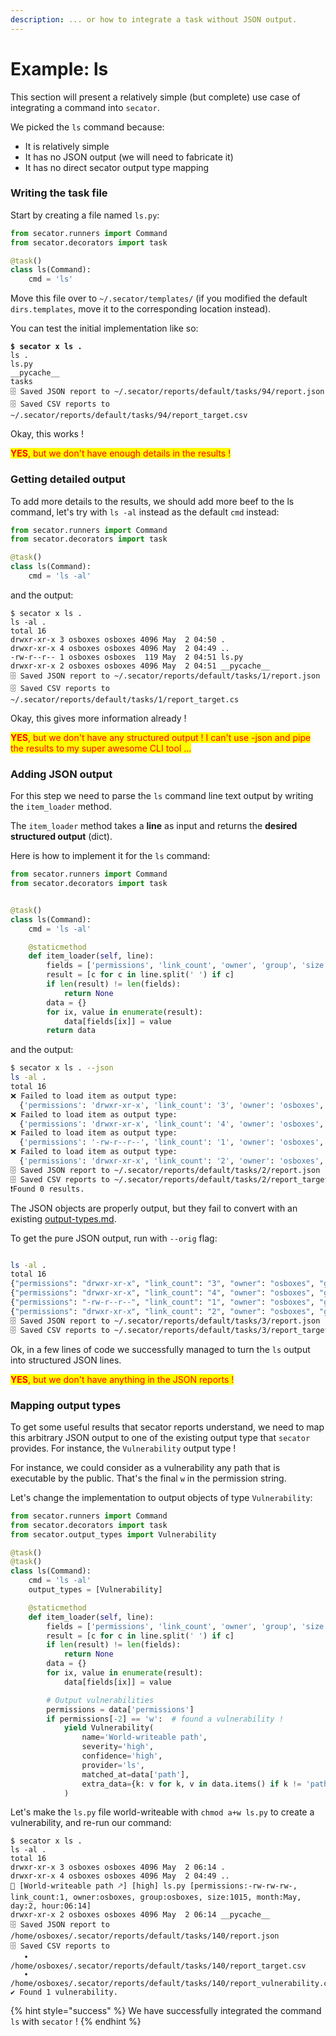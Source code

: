 ```yaml
---
description: ... or how to integrate a task without JSON output.
---
```


# Example: ls

This section will present a relatively simple (but complete) use case of integrating a command into `secator`.

We picked the `ls` command because:

* It is relatively simple
* It has no JSON output (we will need to fabricate it)
* It has no direct secator output type mapping

### Writing the task file

Start by creating a file named `ls.py`:

```python
from secator.runners import Command
from secator.decorators import task

@task()
class ls(Command):
    cmd = 'ls'
```

Move this file over to `~/.secator/templates/` (if you modified the default `dirs.templates`, move it to the corresponding location instead).

You can test the initial implementation like so:

<pre class="language-bash"><code class="lang-bash"><strong>$ secator x ls .
</strong>ls .
ls.py
__pycache__
tasks
🗄 Saved JSON report to ~/.secator/reports/default/tasks/94/report.json
🗄 Saved CSV reports to ~/.secator/reports/default/tasks/94/report_target.csv
</code></pre>

Okay, this works !&#x20;

<mark style="color:red;">**YES**</mark><mark style="color:red;">, but we don't have enough details in the results !</mark>

### Getting detailed output

To add more details to the results, we should add more beef to the ls command, let's try with `ls -al` instead as the default `cmd` instead:

```python
from secator.runners import Command
from secator.decorators import task

@task()
class ls(Command):
    cmd = 'ls -al'
```

and the output:

```
$ secator x ls .
ls -al .
total 16
drwxr-xr-x 3 osboxes osboxes 4096 May  2 04:50 .
drwxr-xr-x 4 osboxes osboxes 4096 May  2 04:49 ..
-rw-r--r-- 1 osboxes osboxes  119 May  2 04:51 ls.py
drwxr-xr-x 2 osboxes osboxes 4096 May  2 04:51 __pycache__
🗄 Saved JSON report to ~/.secator/reports/default/tasks/1/report.json
🗄 Saved CSV reports to ~/.secator/reports/default/tasks/1/report_target.cs
```

Okay, this gives more information already !

<mark style="color:red;">**YES**</mark><mark style="color:red;">, but we don't have any structured output ! I can't use -json and pipe the results to my super awesome CLI tool ...</mark>

### Adding JSON output

For this step we need to parse the `ls` command line text output by writing the `item_loader`  method.

The `item_loader` method takes a **line** as input and returns the **desired structured output** (dict).

Here is how to implement it for the `ls` command:

```python
from secator.runners import Command
from secator.decorators import task


@task()
class ls(Command):
    cmd = 'ls -al'

    @staticmethod
    def item_loader(self, line):
        fields = ['permissions', 'link_count', 'owner', 'group', 'size', 'month', 'day', 'hour', 'path']
        result = [c for c in line.split(' ') if c]
        if len(result) != len(fields):
    	    return None
        data = {}
        for ix, value in enumerate(result):
    	    data[fields[ix]] = value
        return data

```

and the output:

```bash
$ secator x ls . --json
ls -al .
total 16
❌ Failed to load item as output type:
  {'permissions': 'drwxr-xr-x', 'link_count': '3', 'owner': 'osboxes', 'group': 'osboxes', 'size': '4096', 'month': 'May', 'day': '2', 'hour': '04:50', 'path': '.', '_type': 'unknown', '_context': {'workspace_name': 'default'}, '_source': 'ls', '_uuid': 'fa90033a-56a4-4df1-b280-bb6f7cfdcd37'}
❌ Failed to load item as output type:
  {'permissions': 'drwxr-xr-x', 'link_count': '4', 'owner': 'osboxes', 'group': 'osboxes', 'size': '4096', 'month': 'May', 'day': '2', 'hour': '04:49', 'path': '..', '_type': 'unknown', '_context': {'workspace_name': 'default'}, '_source': 'ls', '_uuid': 'a76c01e4-8e07-4bdd-a2cf-66e96f1cd112'}
❌ Failed to load item as output type:
  {'permissions': '-rw-r--r--', 'link_count': '1', 'owner': 'osboxes', 'group': 'osboxes', 'size': '508', 'month': 'May', 'day': '2', 'hour': '04:55', 'path': 'ls.py', '_type': 'unknown', '_context': {'workspace_name': 'default'}, '_source': 'ls', '_uuid': '7189352a-fd06-493e-9bf8-de8e4a083782'}
❌ Failed to load item as output type:
  {'permissions': 'drwxr-xr-x', 'link_count': '2', 'owner': 'osboxes', 'group': 'osboxes', 'size': '4096', 'month': 'May', 'day': '2', 'hour': '04:55', 'path': '__pycache__', '_type': 'unknown', '_context': {'workspace_name': 'default'}, '_source': 'ls', '_uuid': '2c1d78b6-0c4d-4fa8-90c8-d08f8eda4922'}
🗄 Saved JSON report to ~/.secator/reports/default/tasks/2/report.json
🗄 Saved CSV reports to ~/.secator/reports/default/tasks/2/report_target.csv
❗Found 0 results.
```

The JSON objects are properly output, but they fail to convert with an existing [output-types.md](../../in-depth/concepts/output-types.md "mention").

To get the pure JSON output, run with `--orig` flag:

```bash

ls -al .
total 16
{"permissions": "drwxr-xr-x", "link_count": "3", "owner": "osboxes", "group": "osboxes", "size": "4096", "month": "May", "day": "2", "hour": "04:50", "filename": ".", "_context": {"workspace_name": "default"}, "_source": "ls", "_uuid": "4aafe790-286a-4d59-9376-e6867d9bed6d", "_type": {}}
{"permissions": "drwxr-xr-x", "link_count": "4", "owner": "osboxes", "group": "osboxes", "size": "4096", "month": "May", "day": "2", "hour": "04:49", "filename": "..", "_context": {"workspace_name": "default"}, "_source": "ls", "_uuid": "733a0336-eef4-4601-a420-8de68315c3e3", "_type": {}}
{"permissions": "-rw-r--r--", "link_count": "1", "owner": "osboxes", "group": "osboxes", "size": "508", "month": "May", "day": "2", "hour": "04:55", "filename": "ls.py", "_context": {"workspace_name": "default"}, "_source": "ls", "_uuid": "f06836e1-844b-4e5d-9978-9fbbdba50d9c", "_type": {}}
{"permissions": "drwxr-xr-x", "link_count": "2", "owner": "osboxes", "group": "osboxes", "size": "4096", "month": "May", "day": "2", "hour": "04:56", "filename": "__pycache__", "_context": {"workspace_name": "default"}, "_source": "ls", "_uuid": "9eb6b94a-4765-4764-9d48-89f2fa72e327", "_type": {}}
🗄 Saved JSON report to ~/.secator/reports/default/tasks/3/report.json
🗄 Saved CSV reports to ~/.secator/reports/default/tasks/3/report_target.csv
```

Ok, in a few lines of code we successfully managed to turn the `ls` output into structured JSON lines.

<mark style="color:red;">**YES**</mark><mark style="color:red;">, but we don't have anything in the JSON reports !</mark>

### Mapping output types

To get some useful results that secator reports understand, we need to map this arbitrary JSON output to one of the existing output type that `secator` provides. For instance, the `Vulnerability` output type !

For instance, we could consider as a vulnerability any path that is executable by the public. That's the final `w` in the permission string.

Let's change the implementation to output objects of type `Vulnerability`:

```python
from secator.runners import Command
from secator.decorators import task
from secator.output_types import Vulnerability

@task()
@task()
class ls(Command):
    cmd = 'ls -al'
    output_types = [Vulnerability]

    @staticmethod
    def item_loader(self, line):
        fields = ['permissions', 'link_count', 'owner', 'group', 'size', 'month', 'day', 'hour', 'path']
        result = [c for c in line.split(' ') if c]
        if len(result) != len(fields):
            return None
        data = {}
        for ix, value in enumerate(result):
            data[fields[ix]] = value

        # Output vulnerabilities
        permissions = data['permissions']
        if permissions[-2] == 'w':  # found a vulnerability !
            yield Vulnerability(
                name='World-writeable path',
                severity='high',
                confidence='high',
                provider='ls',
                matched_at=data['path'],
                extra_data={k: v for k, v in data.items() if k != 'path'}
            )
```

Let's make the `ls.py` file world-writeable with `chmod a+w ls.py` to create a vulnerability, and re-run our command:

```
$ secator x ls .
ls -al .
total 16
drwxr-xr-x 3 osboxes osboxes 4096 May  2 06:14 .
drwxr-xr-x 4 osboxes osboxes 4096 May  2 04:49 ..
🚨 [World-writeable path 🡕] [high] ls.py [permissions:-rw-rw-rw-, link_count:1, owner:osboxes, group:osboxes, size:1015, month:May, day:2, hour:06:14]
drwxr-xr-x 2 osboxes osboxes 4096 May  2 06:14 __pycache__
🗄 Saved JSON report to /home/osboxes/.secator/reports/default/tasks/140/report.json
🗄 Saved CSV reports to 
   • /home/osboxes/.secator/reports/default/tasks/140/report_target.csv
   • /home/osboxes/.secator/reports/default/tasks/140/report_vulnerability.csv
✔ Found 1 vulnerability.
```

{% hint style="success" %}
We have successfully integrated the command `ls` with `secator` !
{% endhint %}
